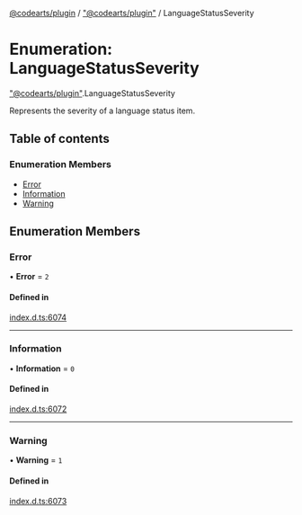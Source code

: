 [@codearts/plugin](../README.md) / ["@codearts/plugin"](../modules/_codearts_plugin_.md) / LanguageStatusSeverity

# Enumeration: LanguageStatusSeverity

["@codearts/plugin"](../modules/_codearts_plugin_.md).LanguageStatusSeverity

Represents the severity of a language status item.

## Table of contents

### Enumeration Members

- [Error](codearts_plugin_.LanguageStatusSeverity.md#error)
- [Information](codearts_plugin_.LanguageStatusSeverity.md#information)
- [Warning](codearts_plugin_.LanguageStatusSeverity.md#warning)

## Enumeration Members

### Error

• **Error** = ``2``

#### Defined in

[index.d.ts:6074](https://github.com/huaweicloud/cloudide-plugin-api/blob/a055dd0/index.d.ts#L6074)

___

### Information

• **Information** = ``0``

#### Defined in

[index.d.ts:6072](https://github.com/huaweicloud/cloudide-plugin-api/blob/a055dd0/index.d.ts#L6072)

___

### Warning

• **Warning** = ``1``

#### Defined in

[index.d.ts:6073](https://github.com/huaweicloud/cloudide-plugin-api/blob/a055dd0/index.d.ts#L6073)
